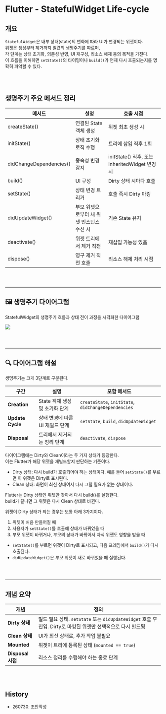 # Flutter - StatefulWidget Life-cycle

## 개요

`StatefulWidget`은 내부 상태(state)의 변화에 따라 UI가 변경되는 위젯이다.  
위젯은 생성부터 제거까지 일련의 생명주기를 따르며,  
각 단계는 상태 초기화, 의존성 반영, UI 재구성, 리소스 해제 등의 목적을 가진다.  
이 흐름을 이해하면 `setState()`의 타이밍이나 `build()`가 언제 다시 호출되는지를 명확히 파악할 수 있다.

<br><br>



## 생명주기 주요 메서드 정리

| 메서드 | 설명 | 호출 시점 |
|--------|------|-----------|
| createState() | 연결된 State 객체 생성 | 위젯 최초 생성 시 |
| initState() | 상태 초기화 로직 수행 | 트리에 삽입 직후 1회 |
| didChangeDependencies() | 종속성 변경 감지 | initState() 직후, 또는 InheritedWidget 변경 시 |
| build() | UI 구성 | Dirty 상태 시마다 호출 |
| setState() | 상태 변경 트리거 | 호출 즉시 Dirty 마킹 |
| didUpdateWidget() | 부모 위젯으로부터 새 위젯 인스턴스 수신 시 | 기존 State 유지 |
| deactivate() | 위젯 트리에서 제거 직전 | 재삽입 가능성 있음 |
| dispose() | 영구 제거 직전 호출 | 리소스 해제 처리 시점 |


<br><br>

---


## 🖼️ 생명주기 다이어그램

StatefulWidget의 생명주기 흐름과 상태 전이 과정을 시각화한 다이어그램

![](https://i.imgur.com/AvjtS9c.png)

<br><br>

---


## 🔍 다이어그램 해설

생명주기는 크게 3단계로 구분된다.

| 구간 | 설명 | 포함 메서드 |
|------|------|-------------|
| **Creation** | State 객체 생성 및 초기화 단계 | `createState`, `initState`, `didChangeDependencies` |
| **Update Cycle** | 상태 변경에 따른 UI 재빌드 단계 | `setState`, `build`, `didUpdateWidget` |
| **Disposal** | 트리에서 제거되는 정리 단계 | `deactivate`, `dispose` |

다이어그램에는 Dirty와 Clean이라는 두 가지 상태가 등장한다.  
이는 Flutter가 해당 위젯을 재빌드할지 판단하는 기준이다.

- Dirty 상태: 다시 build가 호출되어야 하는 상태이다. 예를 들어 `setState()`를 부르면 이 위젯은 Dirty로 표시된다.
- Clean 상태: 화면이 최신 상태여서 다시 그릴 필요가 없는 상태이다.

Flutter는 Dirty 상태인 위젯만 찾아서 다시 build()를 실행한다.  
build가 끝나면 그 위젯은 다시 Clean 상태로 바뀐다.

위젯이 Dirty 상태가 되는 경우는 보통 아래 3가지이다.

1. 위젯이 처음 만들어질 때
2. 사용자가 `setState()`를 호출해 상태가 바뀌었을 때
3. 부모 위젯이 바뀌거나, 부모의 상태가 바뀌어서 자식 위젯도 영향을 받을 때



- `setState()`를 부르면 위젯이 Dirty로 표시되고, 다음 프레임에서 `build()`가 다시 호출된다.
- `didUpdateWidget()`은 부모 위젯이 새로 바뀌었을 때 실행된다.



<br><br>

---


## 개념 요약

| 개념 | 정의 |
|------|------|
| **Dirty 상태** | 빌드 필요 상태. `setState` 또는 `didUpdateWidget` 호출 후 진입. Dirty로 마킹된 위젯만 선택적으로 다시 빌드됨 |
| **Clean 상태** | UI가 최신 상태로, 추가 작업 불필요 |
| **Mounted** | 위젯이 트리에 등록된 상태 (`mounted == true`) |
| **Disposal 시점** | 리소스 정리를 수행해야 하는 종료 단계 |


<br><br>

## History
- 260730: 초안작성
